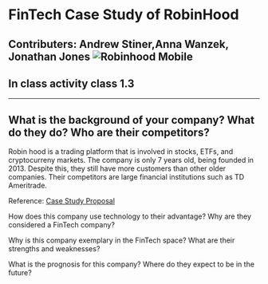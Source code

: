 # FinTech Case Study of RobinHood
Contributers: Andrew Stiner,Anna Wanzek, Jonathan Jones
![Robinhood Mobile](https://www.google.com/url?sa=i&url=https%3A%2F%2Fwww.cnbc.com%2F2019%2F12%2F12%2Frobinhood-joins-a-wave-of-fractional-stock-trading-offers.html&psig=AOvVaw1lmNoXFCH9Bh9AO7F1cdyR&ust=1583697004684000&source=images&cd=vfe&ved=0CAIQjRxqFwoTCOC3yJ-RiegCFQAAAAAdAAAAABAI)
---
## In class activity class 1.3 ## 
---
What is the background of your company? What do they do? Who are their competitors?
--
Robin hood is a trading platform that is involved in stocks, ETFs, and cryptocurreny markets. The company is only 7 years old, being founded in 2013. Despite this, they still have more customers than other older companies. Their competitors are large financial institutions such as TD Ameritrade. 

Reference: [Case Study Proposal]()

How does this company use technology to their advantage? Why are they considered a FinTech company?


Why is this company exemplary in the FinTech space? What are their strengths and weaknesses?


What is the prognosis for this company? Where do they expect to be in the future?